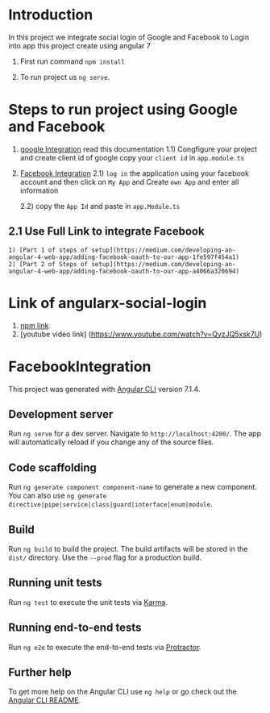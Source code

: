# Introduction
 In this project we integrate social login of Google and Facebook to Login into app
 this project create using angular 7
 1) First run command `npm install`

 2) To run project us `ng serve`.

 # Steps to run project using Google and Facebook
 1) [google Integration](https://developers.google.com/identity/sign-in/web/sign-in) read this documentation 
    1.1) Congfigure your project and create client id of google copy your `client id` in `app.module.ts`
 2) [Facebook Integration](https://developers.facebook.com/docs)
    2.1) `log in` the application using your facebook account and then click on `My App` and Create `own App` and enter all information

    2.2) copy the `App Id` and paste in `app.Module.ts`
  ## 2.1 Use Full Link to integrate Facebook
    1) [Part 1 of steps of setup](https://medium.com/developing-an-angular-4-web-app/adding-facebook-oauth-to-our-app-1fe597f454a1)
    2) [Part 2 of Steps of setup](https://medium.com/developing-an-angular-4-web-app/adding-facebook-oauth-to-our-app-a4066a320694)

 # Link of angularx-social-login

 1) [npm link](https://www.npmjs.com/package/angularx-social-login).
 2) [youtube video link] (https://www.youtube.com/watch?v=QyzJQ5xsk7U)
 
# FacebookIntegration

This project was generated with [Angular CLI](https://github.com/angular/angular-cli) version 7.1.4.

## Development server

Run `ng serve` for a dev server. Navigate to `http://localhost:4200/`. The app will automatically reload if you change any of the source files.

## Code scaffolding

Run `ng generate component component-name` to generate a new component. You can also use `ng generate directive|pipe|service|class|guard|interface|enum|module`.

## Build

Run `ng build` to build the project. The build artifacts will be stored in the `dist/` directory. Use the `--prod` flag for a production build.

## Running unit tests

Run `ng test` to execute the unit tests via [Karma](https://karma-runner.github.io).

## Running end-to-end tests

Run `ng e2e` to execute the end-to-end tests via [Protractor](http://www.protractortest.org/).

## Further help

To get more help on the Angular CLI use `ng help` or go check out the [Angular CLI README](https://github.com/angular/angular-cli/blob/master/README.md).
